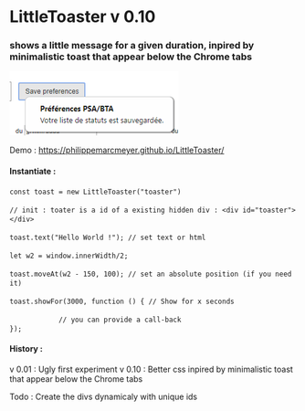 # LittleToaster v 0.10 
### shows a little message for a given duration, inpired by minimalistic toast that appear below the Chrome tabs

![screen shot](https://raw.githubusercontent.com/PhilippeMarcMeyer/LittleToaster/master/Caption.png)

Demo : https://philippemarcmeyer.github.io/LittleToaster/

#### Instantiate :

``` 
const toast = new LittleToaster("toaster") 

// init : toater is a id of a existing hidden div : <div id="toaster"></div>

toast.text("Hello World !"); // set text or html

let w2 = window.innerWidth/2;

toast.moveAt(w2 - 150, 100); // set an absolute position (if you need it)

toast.showFor(3000, function () { // Show for x seconds

			// you can provide a call-back
});

``` 

#### History :

v 0.01 : Ugly first experiment
v 0.10 : Better css inpired by minimalistic toast that appear below the Chrome tabs

Todo : Create the divs dynamicaly with unique ids
